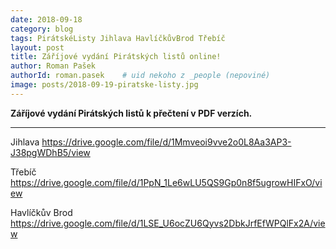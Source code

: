 ```yaml
---
date: 2018-09-18
category: blog
tags: PirátskéListy Jihlava HavlíčkůvBrod Třebíč
layout: post
title: Záříjové vydání Pirátských listů online!
author: Roman Pašek
authorId: roman.pasek    # uid nekoho z _people (nepoviné)
image: posts/2018-09-19-piratske-listy.jpg
---
```


**Záříjové vydání Pirátských listů k přečtení v PDF verzích.**

---

Jihlava
https://drive.google.com/file/d/1Mmveoi9vve2o0L8Aa3AP3-J38pgWDhB5/view

Třebíč
https://drive.google.com/file/d/1PpN_1Le6wLU5QS9Gp0n8f5ugrowHIFxO/view

Havlíčkův Brod
https://drive.google.com/file/d/1LSE_U6ocZU6Qyvs2DbkJrfEfWPQlFx2A/view

